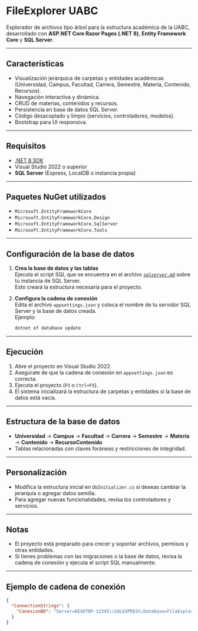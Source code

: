 ﻿
# FileExplorer UABC

Explorador de archivos tipo árbol para la estructura académica de la UABC, desarrollado con **ASP.NET Core Razor Pages (.NET 8)**, **Entity Framework Core** y **SQL Server**.

---

## Características

- Visualización jerárquica de carpetas y entidades académicas (Universidad, Campus, Facultad, Carrera, Semestre, Materia, Contenido, Recursos).
- Navegación interactiva y dinámica.
- CRUD de materias, contenidos y recursos.
- Persistencia en base de datos SQL Server.
- Código desacoplado y limpio (servicios, controladores, modelos).
- Bootstrap para UI responsiva.

---

## Requisitos

- [.NET 8 SDK](https://dotnet.microsoft.com/download/dotnet/8.0)
- Visual Studio 2022 o superior
- **SQL Server** (Express, LocalDB o instancia propia)

---

## Paquetes NuGet utilizados

- `Microsoft.EntityFrameworkCore`
- `Microsoft.EntityFrameworkCore.Design`
- `Microsoft.EntityFrameworkCore.SqlServer`
- `Microsoft.EntityFrameworkCore.Tools`

---

## Configuración de la base de datos

1. **Crea la base de datos y las tablas**  
   Ejecuta el script SQL que se encuentra en el archivo [`sqlserver.md`](sqlserver.md) sobre tu instancia de SQL Server.  
   Esto creará la estructura necesaria para el proyecto.

2. **Configura la cadena de conexión**  
   Edita el archivo `appsettings.json` y coloca el nombre de tu servidor SQL Server y la base de datos creada.  
   Ejemplo:

   ```bash
   dotnet ef database update

---

## Ejecución

1. Abre el proyecto en Visual Studio 2022.
2. Asegúrate de que la cadena de conexión en `appsettings.json` es correcta.
3. Ejecuta el proyecto (`F5` o `Ctrl+F5`).
4. El sistema inicializará la estructura de carpetas y entidades si la base de datos está vacía.

---

## Estructura de la base de datos

* **Universidad** → **Campus** → **Facultad** → **Carrera** → **Semestre** → **Materia** → **Contenido** → **RecursoContenido**
* Tablas relacionadas con claves foráneas y restricciones de integridad.

---

## Personalización

* Modifica la estructura inicial en `DbInitializer.cs` si deseas cambiar la jerarquía o agregar datos semilla.
* Para agregar nuevas funcionalidades, revisa los controladores y servicios.

---

## Notas

* El proyecto está preparado para crecer y soportar archivos, permisos y otras entidades.
* Si tienes problemas con las migraciones o la base de datos, revisa la cadena de conexión y ejecuta el script SQL manualmente.

---

## Ejemplo de cadena de conexión

```json
{
  "ConnectionStrings": {
    "ConexionBD": "Server=DESKTOP-12345\\SQLEXPRESS;Database=FileExplorerDb;Trusted_Connection=True;MultipleActiveResultSets=true"
  }
}
```

```

